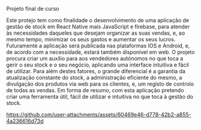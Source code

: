 Projeto final de curso 

Este protejo tem como finalidade o desenvolvimento de uma aplicação de gestão de 
stock em React Native mais JavaScript e firebase, para atender às necessidades daqueles 
que desejam organizar as suas vendas, e, ao mesmo tempo, minimizar os seus gastos e 
aumentar os seus lucros. Futuramente a aplicação será publicada nas plataformas IOS e 
Android, e, de acordo com a necessidade, estará também disponível em web. 
O projeto procura criar um auxílio para aos vendedores autónomos no que toca a 
gerir o seu stock e o seu negócio, aplicando uma interface intuitiva e fácil de utilizar. Para 
além destes fatores, o grande diferencial é a garantia da atualização constante do stock, a 
administração eficiente do mesmo, a divulgação dos produtos via web para os clientes, e, 
um registo de controlo de todas as vendas. Em forma de resumo, com esta aplicação 
pretendo criar uma ferramenta útil, fácil de utilizar e intuitiva no que toca à gestão do 
stock. 



https://github.com/user-attachments/assets/60469e46-d778-42b2-a855-4a236616d73d

